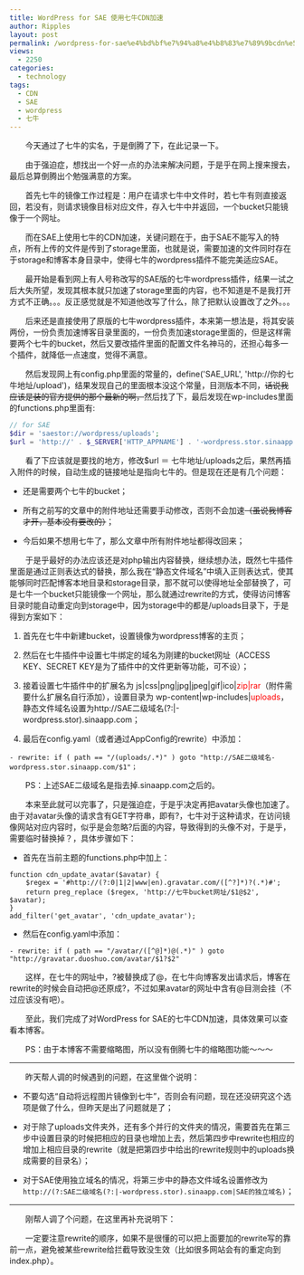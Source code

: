 ```yaml
---
title: WordPress for SAE 使用七牛CDN加速
author: Ripples
layout: post
permalink: /wordpress-for-sae%e4%bd%bf%e7%94%a8%e4%b8%83%e7%89%9bcdn%e5%8a%a0%e9%80%9f/
views:
  - 2250
categories:
  - technology
tags:
  - CDN
  - SAE
  - wordpress
  - 七牛
---
```

<p style="text-indent: 2em;">
  今天通过了七牛的实名，于是倒腾了下，在此记录一下。
</p>

<p style="text-indent: 2em;">
  由于强迫症，想找出一个好一点的办法来解决问题，于是乎在网上搜来搜去，最后总算倒腾出个勉强满意的方案。
</p>

<p style="text-indent: 2em;">
  首先七牛的镜像工作过程是：用户在请求七牛中文件时，若七牛有则直接返回，若没有，则请求镜像目标对应文件，存入七牛中并返回，一个bucket只能镜像于一个网址。
</p>

<p style="text-indent: 2em;">
  而在SAE上使用七牛的CDN加速，关键问题在于，由于SAE不能写入的特点，所有上传的文件是传到了storage里面，也就是说，需要加速的文件同时存在于storage和博客本身目录中，使得七牛的wordpress插件不能完美适应SAE。
</p>

<!--more-->

<p style="text-indent: 2em;">
  最开始是看到网上有人号称改写的SAE版的七牛wordpress插件，结果一试之后大失所望，发现其根本就只加速了storage里面的内容，也不知道是不是我打开方式不正确。。。反正感觉就是不知道他改写了什么，除了把默认设置改了之外。。。
</p>

<p style="text-indent: 2em;">
  后来还是直接使用了原版的七牛wordpress插件，本来第一想法是，将其安装两份，一份负责加速博客目录里面的，一份负责加速storage里面的，但是这样需要两个七牛的bucket，然后又要改插件里面的配置文件名神马的，还担心每多一个插件，就降低一点速度，觉得不满意。
</p>

<p style="text-indent: 2em;">
  然后发现网上有config.php里面的常量的，define('SAE_URL', 'http://你的七牛地址/upload')，结果发现自己的里面根本没这个常量，目测版本不同，<span style="text-decoration: line-through;">话说我应该是装的官方提供的那个最新的啊，</span><span style="text-decoration: none;">然后找了下，最后发现在wp-includes里面的functions.php里面有:</span>
</p>

```php
// for SAE
$dir = 'saestor://wordpress/uploads';
$url = 'http://' . $_SERVER['HTTP_APPNAME'] . '-wordpress.stor.sinaapp.com/uploads';
```

<p style="text-indent: 2em;">
  <span style="text-decoration: none;"></span>看了下应该就是要找的地方，修改$url ＝ 七牛地址/uploads之后，果然再插入附件的时候，自动生成的链接地址是指向七牛的。但是现在还是有几个问题：
</p>

* 还是需要两个七牛的bucket；

* 所有之前写的文章中的附件地址还需要手动修改，否则不会加速<span style="text-decoration: line-through;">（虽说我博客才开，基本没有要改的）</span>；

* 今后如果不想用七牛了，那么文章中所有附件地址都得改回来；

<p style="text-indent: 2em;">
  于是乎最好的办法应该还是对php输出内容替换，继续想办法，既然七牛插件里面是通过正则表达式的替换，那么我在“静态文件域名”中填入正则表达式，使其能够同时匹配博客本地目录和storage目录，那不就可以使得地址全部替换了，可是七牛一个bucket只能镜像一个网址，那么就通过rewrite的方式，使得访问博客目录时能自动重定向到storage中，因为storage中的都是/uploads目录下，于是得到方案如下：
</p>

1. 首先在七牛中新建bucket，设置镜像为wordpress博客的主页；

1. 然后在七牛插件中设置七牛绑定的域名为刚建的bucket网址（ACCESS KEY、SECRET KEY是为了插件中的文件更新等功能，可不设）；

1. 接着设置七牛插件中的扩展名为 js|css|png|jpg|jpeg|gif|ico|<span style="color: rgb(255, 0, 0);">zip|rar</span>（附件需要什么扩展名自行添加），设置目录为 wp-content|wp-includes|<span style="color: rgb(255, 0, 0);">uploads</span>，静态文件域名设置为http://SAE二级域名(?:|-wordpress.stor).sinaapp.com；

1. 最后在config.yaml（或者通过AppConfig的rewrite）中添加：

```
- rewrite: if ( path == "/(uploads/.*)" ) goto "http://SAE二级域名-wordpress.stor.sinaapp.com/$1"；
```

<p style="text-indent: 2em;">
  <span style="text-indent: 2em;">PS：上述SAE二级域名是指去掉.sinaapp.com之后的。</span>
</p>

<p style="text-indent: 2em;">
  <span style="text-indent: 2em;">本来至此就可以完事了，只是强迫症，于是乎决定再把avatar头像也加速了。由于对avatar头像的请求含有GET字符串，即有?，七牛对于这种请求，在访问镜像网站对应内容时，似乎是会忽略?后面的内容，导致得到的头像不对，于是乎，需要临时替换掉？，具体步骤如下：</span>
</p>

* 首先在当前主题的functions.php中加上：

```
function cdn_update_avatar($avatar) {
    $regex = '#http://(?:0|1|2|www|en).gravatar.com/([^?]*)?(.*)#';
    return preg_replace ($regex, 'http://七牛bucket网址/$1@$2', $avatar);
}
add_filter('get_avatar', 'cdn_update_avatar');
```

* 然后在config.yaml中添加：

```
- rewrite: if ( path == "/avatar/([^@]*)@(.*)" ) goto "http://gravatar.duoshuo.com/avatar/$1?$2"
```

<p style="text-indent: 2em;">
  <span style="text-indent: 2em;">这样，在七牛的网址中，?被替换成了@，在七牛向博客发出请求后，博客在rewrite的时候会自动把@还原成?，不过如果avatar的网址中含有@目测会挂（不过应该没有吧）。</span>
</p>

<p style="text-indent: 2em;">
  <span style="text-indent: 2em;">至此，我们完成了对WordPress for SAE的七牛CDN加速，具体效果可以查看本博客。</span>
</p>

<p style="text-indent: 2em;">
  PS：由于本博客不需要缩略图，所以没有倒腾七牛的缩略图功能～～～
</p>

---

<p style="text-indent: 2em;">
  昨天帮人调的时候遇到的问题，在这里做个说明：
</p>

* 不要勾选“自动将远程图片镜像到七牛”，否则会有问题，现在还没研究这个选项是做了什么，但昨天是出了问题就是了；

* 对于除了uploads文件夹外，还有多个并行的文件夹的情况，需要首先在第三步中设置目录的时候把相应的目录也增加上去，然后第四步中rewrite也相应的增加上相应目录的rewrite（就是把第四步中给出的rewrite规则中的uploads换成需要的目录名）；

* 对于SAE使用独立域名的情况，将第三步中的静态文件域名设置修改为 `http://(?:SAE二级域名(?:|-wordpress.stor).sinaapp.com|SAE的独立域名)`；

---

<p style="text-indent: 2em;">
  刚帮人调了个问题，在这里再补充说明下：
</p>

<p style="text-indent: 2em;">
  一定要注意rewrite的顺序，如果不是很懂的可以把上面要加的rewrite写的靠前一点，避免被某些rewrite给拦截导致没生效（比如很多网站会有的重定向到index.php）。
</p>
